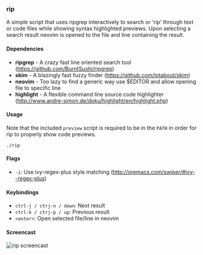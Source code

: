 ### rip

A simple script that uses ripgrep interactively to search or 'rip' through text or code files while
showing syntax highlighted previews. Upon selecting a search result neovim is opened to the file and
line containing the result.

#### Dependencies

* **ripgrep** - A crazy fast line oriented search tool (https://github.com/BurntSushi/ripgrep)
* **skim** - A blazingly fast fuzzy finder (https://github.com/lotabout/skim)
* **neovim** - Too lazy to find a generic way use $EDITOR and allow opening file to specific line
* **highlight** - A flexible command line source code highlighter (http://www.andre-simon.de/doku/highlight/en/highlight.php)

#### Usage

Note that the included `preview` script is required to be in the `PATH` in order for rip to properly
show code previews.

    ./rip

#### Flags

* `-i`: Use ivy-regex-plus style matching (http://oremacs.com/swiper/#ivy--regex-plus)

#### Keybindings

* `ctrl-j / ctrj-n / down`: Next result
* `ctrl-k / ctrj-p / up`: Previous result
* `<enter>`: Open selected file/line in neovim

#### Screencast

![rip screencast](http://drop.bryan.sh/vDfUkGmrBm.gif)
